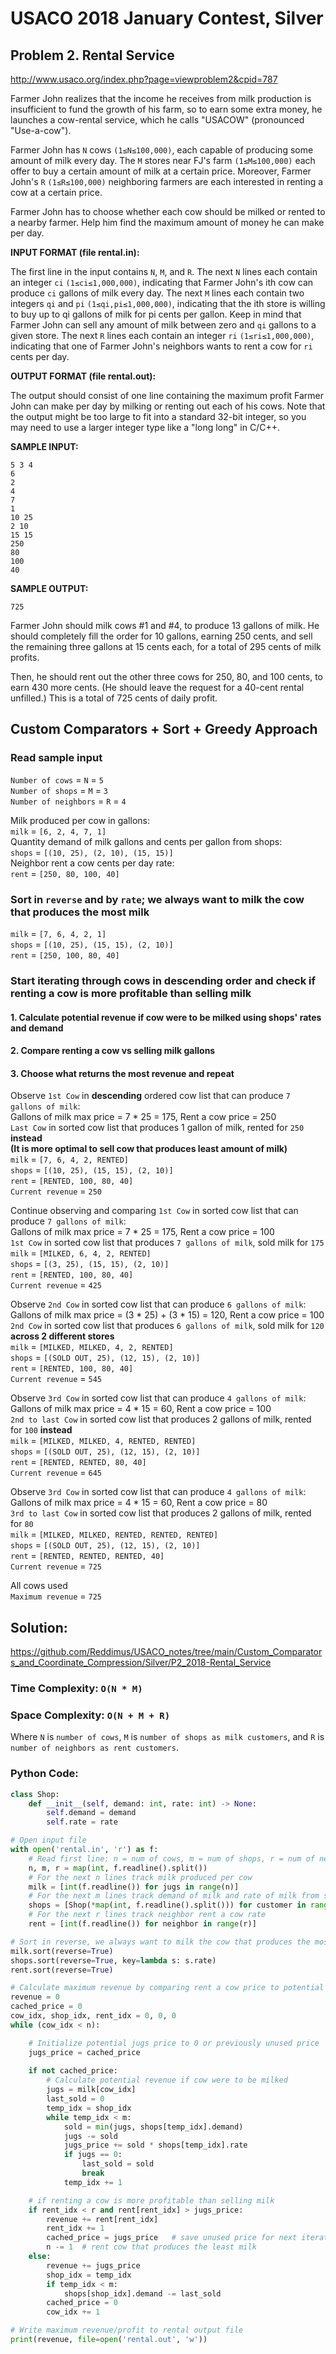 # USACO 2018 January Contest, Silver
## Problem 2. Rental Service

http://www.usaco.org/index.php?page=viewproblem2&cpid=787

Farmer John realizes that the income he receives from milk production is insufficient to fund the growth of his farm, so to earn some extra money, he launches a cow-rental service, which he calls "USACOW" (pronounced "Use-a-cow").

Farmer John has `N` cows `(1≤N≤100,000)`, each capable of producing some amount of milk every day. The `M` stores near FJ's farm `(1≤M≤100,000)` each offer to buy a certain amount of milk at a certain price. Moreover, Farmer John's `R` `(1≤R≤100,000)` neighboring farmers are each interested in renting a cow at a certain price.

Farmer John has to choose whether each cow should be milked or rented to a nearby farmer. Help him find the maximum amount of money he can make per day.

**INPUT FORMAT (file rental.in):**  

The first line in the input contains `N`, `M`, and `R`. The next `N` lines each contain an integer `ci` `(1≤ci≤1,000,000)`, indicating that Farmer John's ith cow can produce `ci` gallons of milk every day. The next `M` lines each contain two integers `qi` and `pi` `(1≤qi,pi≤1,000,000)`, indicating that the ith store is willing to buy up to qi gallons of milk for pi cents per gallon. Keep in mind that Farmer John can sell any amount of milk between zero and `qi` gallons to a given store. The next `R` lines each contain an integer `ri` `(1≤ri≤1,000,000)`, indicating that one of Farmer John's neighbors wants to rent a cow for `ri` cents per day.

**OUTPUT FORMAT (file rental.out):**  

The output should consist of one line containing the maximum profit Farmer John can make per day by milking or renting out each of his cows. Note that the output might be too large to fit into a standard 32-bit integer, so you may need to use a larger integer type like a "long long" in C/C++.  

**SAMPLE INPUT:**  
```
5 3 4  
6  
2  
4  
7  
1  
10 25  
2 10  
15 15  
250  
80  
100  
40  
```

**SAMPLE OUTPUT:**  
```
725  
```

Farmer John should milk cows #1 and #4, to produce 13 gallons of milk. He should completely fill the order for 10 gallons, earning 250 cents, and sell the remaining three gallons at 15 cents each, for a total of 295 cents of milk profits.

Then, he should rent out the other three cows for 250, 80, and 100 cents, to earn 430 more cents. (He should leave the request for a 40-cent rental unfilled.) This is a total of 725 cents of daily profit.

## Custom Comparators + Sort + Greedy Approach

### Read sample input

`Number of cows` = `N` = `5`  
`Number of shops` = `M` = `3`  
`Number of neighbors` = `R` = `4`

Milk produced per cow in gallons:  
`milk` = `[6, 2, 4, 7, 1]`  
Quantity demand of milk gallons and cents per gallon from shops:  
`shops` = `[(10, 25), (2, 10), (15, 15)] `  
Neighbor rent a cow cents per day rate:  
`rent` = `[250, 80, 100, 40]`  

### Sort in `reverse` and by `rate`; we always want to milk the cow that produces the most milk 
`milk` = `[7, 6, 4, 2, 1]`  
`shops` = `[(10, 25), (15, 15), (2, 10)] `  
`rent` = `[250, 100, 80, 40]`  

### **Start iterating through cows in descending order and check if renting a cow is more profitable than selling milk**
#### **1. Calculate potential revenue if cow were to be milked using shops' rates and demand**
#### **2. Compare renting a cow vs selling milk gallons**
#### **3. Choose what returns the most revenue and repeat**

Observe `1st Cow` in **descending** ordered cow list that can produce `7 gallons of milk`:  
Gallons of milk max price = 7 * 25 = 175, Rent a cow price = 250  
`Last Cow` in sorted cow list that produces 1 gallon of milk, rented for `250` **instead**  
**(It is more optimal to sell cow that produces least amount of milk)**  
`milk` = `[7, 6, 4, 2, RENTED]`  
`shops` = `[(10, 25), (15, 15), (2, 10)]`  
`rent` = `[RENTED, 100, 80, 40]`  
`Current revenue` = `250`

Continue observing and comparing `1st Cow` in sorted cow list that can produce `7 gallons of milk`:  
Gallons of milk max price = 7 * 25 = 175, Rent a cow price = 100  
`1st Cow` in sorted cow list that produces `7 gallons of milk`, sold milk for `175`  
`milk` = `[MILKED, 6, 4, 2, RENTED]`  
`shops` = `[(3, 25), (15, 15), (2, 10)]`  
`rent` = `[RENTED, 100, 80, 40]`  
`Current revenue` = `425`

Observe `2nd Cow` in sorted cow list that can produce `6 gallons of milk`:  
Gallons of milk max price = (3 * 25) + (3 * 15) = 120, Rent a cow price = 100  
`2nd Cow` in sorted cow list that produces `6 gallons of milk`, sold milk for `120` **across 2 different stores**  
`milk` = `[MILKED, MILKED, 4, 2, RENTED]`  
`shops` = `[(SOLD OUT, 25), (12, 15), (2, 10)]`  
`rent` = `[RENTED, 100, 80, 40]`  
`Current revenue` = `545`

Observe `3rd Cow` in sorted cow list that can produce `4 gallons of milk`:  
Gallons of milk max price = 4 * 15 = 60, Rent a cow price = 100  
`2nd to last Cow` in sorted cow list that produces 2 gallons of milk, rented for `100` **instead**  
`milk` = `[MILKED, MILKED, 4, RENTED, RENTED]`  
`shops` = `[(SOLD OUT, 25), (12, 15), (2, 10)]`  
`rent` = `[RENTED, RENTED, 80, 40]`  
`Current revenue` = `645`

Observe `3rd Cow` in sorted cow list that can produce `4 gallons of milk`:  
Gallons of milk max price = 4 * 15 = 60, Rent a cow price = 80  
`3rd to last Cow` in sorted cow list that produces 2 gallons of milk, rented for `80`  
`milk` = `[MILKED, MILKED, RENTED, RENTED, RENTED]`  
`shops` = `[(SOLD OUT, 25), (12, 15), (2, 10)]`  
`rent` = `[RENTED, RENTED, RENTED, 40]`  
`Current revenue` = `725`

All cows used  
`Maximum revenue` = `725`

## Solution:

https://github.com/Reddimus/USACO_notes/tree/main/Custom_Comparators_and_Coordinate_Compression/Silver/P2_2018-Rental_Service

### Time Complexity: `O(N * M)`
### Space Complexity: `O(N + M + R)`
Where `N` is `number of cows`, `M` is `number of shops as milk customers`, and `R` is `number of neighbors as rent customers`.

### Python Code:
```python
class Shop:
	def __init__(self, demand: int, rate: int) -> None:
		self.demand = demand
		self.rate = rate

# Open input file
with open('rental.in', 'r') as f:
	# Read first line: n = num of cows, m = num of shops, r = num of neighbors
	n, m, r = map(int, f.readline().split())
	# For the next n lines track milk produced per cow
	milk = [int(f.readline()) for jugs in range(n)]
	# For the next m lines track demand of milk and rate of milk from shops
	shops = [Shop(*map(int, f.readline().split())) for customer in range(m)]
	# For the next r lines track neighbor rent a cow rate
	rent = [int(f.readline()) for neighbor in range(r)]

# Sort in reverse, we always want to milk the cow that produces the most milk
milk.sort(reverse=True)
shops.sort(reverse=True, key=lambda s: s.rate)
rent.sort(reverse=True)

# Calculate maximum revenue by comparing rent a cow price to potential jugs price
revenue = 0
cached_price = 0
cow_idx, shop_idx, rent_idx = 0, 0, 0
while (cow_idx < n):

	# Initialize potential jugs price to 0 or previously unused price
	jugs_price = cached_price
	
	if not cached_price:
		# Calculate potential revenue if cow were to be milked
		jugs = milk[cow_idx]
		last_sold = 0
		temp_idx = shop_idx
		while temp_idx < m:
			sold = min(jugs, shops[temp_idx].demand)
			jugs -= sold
			jugs_price += sold * shops[temp_idx].rate
			if jugs == 0:
				last_sold = sold
				break
			temp_idx += 1

	# if renting a cow is more profitable than selling milk
	if rent_idx < r and rent[rent_idx] > jugs_price:
		revenue += rent[rent_idx]
		rent_idx += 1
		cached_price = jugs_price	# save unused price for next iteration
		n -= 1	# rent cow that produces the least milk
	else:
		revenue += jugs_price
		shop_idx = temp_idx
		if temp_idx < m:
			shops[shop_idx].demand -= last_sold
		cached_price = 0
		cow_idx += 1

# Write maximum revenue/profit to rental output file 
print(revenue, file=open('rental.out', 'w'))
```

